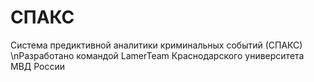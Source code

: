 # СПАКС
Система предиктивной аналитики криминальных событий (СПАКС)
\nРазработано командой LamerTeam Краснодарского университета МВД России
